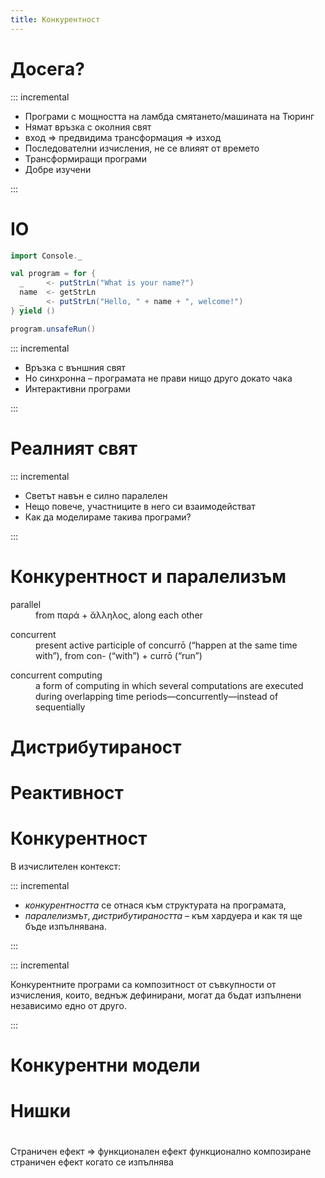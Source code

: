 ```yaml
---
title: Конкурентност
---
```

# Досега?

::: incremental

* Програми с мощността на ламбда смятането/машината на Тюринг
* Нямат връзка с околния свят
* вход =&gt; предвидима трансформация =&gt; изход
* Последователни изчисления, не се влияят от времето
* Трансформиращи програми
* Добре изучени

:::

# IO

```scala
import Console._

val program = for {
  _     <- putStrLn("What is your name?")
  name  <- getStrLn
  _     <- putStrLn("Hello, " + name + ", welcome!")
} yield ()

program.unsafeRun()
```

::: incremental

* Връзка с външния свят
* Но синхронна – програмата не прави нищо друго докато чака
* Интерактивни програми

:::

# Реалният свят

::: incremental

* Светът навън е силно паралелен
* Нещо повече, участниците в него си взаимодействат
* Как да моделираме такива програми?

:::

# Конкурентност и паралелизъм


<div class="align">
  <dl class="fragment">
    <dt>parallel</dt>
    <dd>from παρά + ἄλληλος, along each other</dd>
  </dl>
  
  <dl class="fragment">
    <dt>concurrent</dt>
    <dd>present active participle of concurrō (“happen at the same time with”), from con- (“with”) + currō (“run”)</dd>
  </dl>
  
  <dl class="fragment">
    <dt>concurrent computing</dt>
    <dd>a form of computing in which several computations are executed during overlapping time periods—concurrently—instead of sequentially</dd>
  </dl>
</div>

# Дистрибутираност

# Реактивност

# Конкурентност

В изчислителен контекст:

::: incremental
 
* _конкурентността_ се отнася към структурата на програмата,
* _паралелизмът_, _дистрибутираността_ – към хардуера и как тя ще бъде изпълнявана.

:::

::: incremental

Конкурентните програми са композитност от съвкупности от изчисления, които, веднъж дефинирани, могат да бъдат изпълнени независимо едно от друго.

:::

# Конкурентни модели

# Нишки

# 

Страничен ефект =&gt; функционален ефект
функционално композиране
страничен ефект когато се изпълнява
